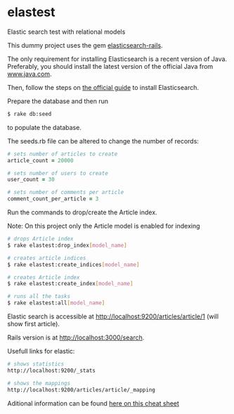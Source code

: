 # elastest

Elastic search test with relational models

This dummy project uses the gem [elasticsearch-rails](https://github.com/elastic/elasticsearch-rails).

The only requirement for installing Elasticsearch is a recent version of Java. Preferably, you should install the latest version of the official Java from www.java.com.

Then, follow the steps on [the official guide](http://www.elastic.co/guide/en/elasticsearch/guide/current/_installing_elasticsearch.html) to install Elasticsearch.

Prepare the database and then run

```bash
$ rake db:seed
```

to populate the database.


The seeds.rb file can be altered to change the number of records:

```ruby
# sets number of articles to create
article_count = 20000

# sets number of users to create
user_count = 30

# sets number of comments per article
comment_count_per_article = 3
```

Run the commands to drop/create the Article index.

Note: On this project only the Article model is enabled for indexing

```bash
# drops Article index
$ rake elastest:drop_index[model_name]

# creates article indices
$ rake elastest:create_indices[model_name]

# creates Article index
$ rake elastest:create_index[model_name]

# runs all the tasks
$ rake elastest:all[model_name]

```

Elastic search is accessible at [http://localhost:9200/articles/article/1](http://localhost:9200/articles/article/1)
(will show first article).

Rails version is at [http://localhost:3000/search](http://localhost:3000/search).

Usefull links for elastic:

```bash
# shows statistics
http://localhost:9200/_stats

# shows the mappings
http://localhost:9200/articles/article/_mapping
```

Aditional information can be found [here on this cheat sheet](http://elasticsearch-cheatsheet.jolicode.com/)